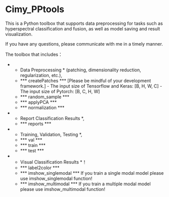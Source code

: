 # Cimy_PPtools
This is a Python toolbox that supports data preprocessing for tasks such as hyperspectral classification and fusion, as well as model saving and result visualization.

If you have any questions, please communicate with me in a timely manner.

The toolbox that includes：
   - * Data Preprocessing * (patching, dimensionality reduction, regularization, etc.),
      - *** createPatches *** [Please be mindful of your development framework.]
            - The input size of Tensorflow and Keras: [B, H, W, C]
            - The input size of Pytorch: [B, C, H, W]
      - *** random_sample ***
      - *** applyPCA ***
      - *** normalization ***
   - * Report Classification Results *,
      - *** reports ***
   - * Training, Validation, Testing *,
      - *** val ***
      - *** train ***
      - *** test ***
   - * Visual Classification Results *！
      - *** label2color ***
      - *** imshow_singlemodal *** If you train a single modal model please use imshow_singlemodal function!
      - *** imshow_multimodal *** If you train a multiple modal model please use imshow_multimodal function!
